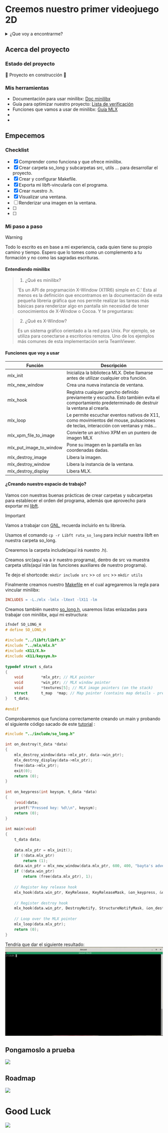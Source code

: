 # Creemos nuestro primer videojuego 2D

<details>
  <summary>¿Que voy a encontrarme?</summary>
  <ol>
    <li>
      <a href="#Acerca-del-proyecto">Acerca del proyecto</a>
      <ul>
        <li><a href="#estado-del-proyecto">Estado del proyecto</a></li>
        <li><a href="#Mis-herramientas">Mis herramientas</a></li>
      </ul>
    </li>
    <li>
      <a href="#Empecemos">Empecemos</a>
      <ul>
        <li><a href="#Prerrequisitos">Prerrequisitos</a></li>
        <li><a href="#Mi-paso-a-paso">Mi paso a paso</a></li>
      </ul>
    </li>
    <li><a href="#Pongamoslo-a-prueba">Pongamoslo a prueba</a></li>
    <li><a href="#roadmap">Roadmap</a></li>
  </ol>
</details>

## Acerca del proyecto

### Estado del proyecto

:construction: Proyecto en construcción :construction:

### Mis herramientas
* Documentación para usar minilibx: [Doc minilibx](https://harm-smits.github.io/42docs/libs/minilibx)
* Guía para optimizar nuestro proyecto: [Lista de verificación](https://42-cursus.gitbook.io/guide/rank-02/so_long/building-the-thing)
* Funciones que vamos a usar de minilibx: [Guía MLX](https://reactive.so/post/42-a-comprehensive-guide-to-so_long/)
* []()
* []()

## Empecemos

### Checklist
- [x] Comprender como funciona y que ofrece minilibx.
- [x] Crear carpeta so_long y subcarpetas src, utils ... para desarrollar el proyecto.
- [x] Crear y configurar Makefile.
- [x] Exporta mi libft-vincularla con el programa.
- [x] Crear nuestro .h.
- [x] Visualizar una ventana.
- [ ] Renderizar una imagen en la ventana.
- [ ] 
- [ ]
### Mi paso a paso

> [!WARNING]
> 
> Todo lo escrito es en base a mi experiencia, cada quien tiene su propio camino y tiempo. Espero que lo tomes como un complemento a tu formación y no como las sagradas escrituras.

#### Entendiendo minilibx
> 1. ¿Qué es minilibx?
> 
> 'Es un API de programación X-Window (X11R6) simple en C.' Esta al menos es la definición que encontramos en la documentación de esta pequeña libreria gráfica que nos permite realizar las tareas más básicas para renderizar algo en pantalla sin necesidad de tener conocimientos de X-Window o Cocoa. Y te preguntaras:

> 2. ¿Qué es X-Window?
>    
> Es un sistema gráfico orientado a la red para Unix. Por ejemplo, se utiliza para conectarse a escritorios remotos. Uno de los ejemplos más comunes de esta implementación sería TeamViewer.

#### Funciones que voy a usar

| Función | Descripción |
| ------------- | ------------- |
| mlx_init | Inicializa la biblioteca MLX. Debe llamarse antes de utilizar cualquier otra función. |
| mlx_new_window | Crea una nueva instancia de ventana. |
| mlx_hook | Registra cualquier gancho definido previamente y escucha. Esto también evita el comportamiento predeterminado de destruir la ventana al crearla.|
| mlx_loop | Le permite escuchar eventos nativos de X11, como movimientos del mouse, pulsaciones de teclas, interacción con ventanas y más... |
| mlx_xpm_file_to_image | Convierte un archivo XPM en un puntero de imagen MLX |
| mlx_put_image_to_window | Pone su imagen en la pantalla en las coordenadas dadas. |
| mlx_destroy_image | Libera la imagen. |
| mlx_destroy_window | Libera la instancia de la ventana. |
| mlx_destroy_display | Libera MLX. |

#### ¿Creando nuestro espacio de trabajo?
Vamos con nuestras buenas prácticas de crear carpetas y subcarpetas para establecer el orden del programa, además que aprovecho para exportar mi [libft](https://github.com/abbyenredes/Libft).
> [!IMPORTANT]
>
> Vamos a trabajar con [GNL](https://github.com/abbyenredes/02_get_next_line), recuerda incluirlo en tu librería.

Usamos el comando ``cp -r Libft ruta_so_long`` para incluir nuestra libft en nuestra carpeta so_long.

Crearemos la carpeta include(aquí irá nuestro .h).

Creamos  src(aquí va a ir nuestro programa), dentro de src va muestra carpeta utils(aquí irán las funciones auxiliares de nuestro programa).

Te dejo el shortcode: ``mkdir include src`` >> ``cd src`` >> ``mkdir utils``

Finalmente creamos nuestro [Makefile](https://github.com/abbyenredes/so_long/blob/main/Makefile) en el cual agregaremos la regla para vincular minilibx:
``` Makefile 
INCLUDES = -L./mlx -lmlx -lXext -lX11 -lm
```
Creamos también nuestro [so_long.h](https://github.com/abbyenredes/so_long/blob/main/include/so_long.h), usaremos listas enlazadas para trabajar con minilibx, aquí mi estructura:
```c
ifndef SO_LONG_H
# define SO_LONG_H

#include "../libft/libft.h"
#include "../mlx/mlx.h"
#include <X11/X.h>
#include <X11/keysym.h>

typedef struct s_data
{
	void		*mlx_ptr; // MLX pointer
	void		*win_ptr; // MLX window pointer
	void		*textures[5]; // MLX image pointers (on the stack)
	struct      t_map  *map; // Map pointer (contains map details - preferably kept on the stack)
}	t_data;

#endif
```
Comprobaremos que funciona correctamente creando un main y probando el siguiente código sacado de este [tutorial](https://reactive.so/post/42-a-comprehensive-guide-to-so_long/) :
```C
#include "../include/so_long.h"

int on_destroy(t_data *data)
{
	mlx_destroy_window(data->mlx_ptr, data->win_ptr);
	mlx_destroy_display(data->mlx_ptr);
	free(data->mlx_ptr);
	exit(0);
	return (0);
}

int on_keypress(int keysym, t_data *data)
{
	(void)data;
	printf("Pressed key: %d\\n", keysym);
	return (0);
}

int main(void)
{
	t_data data;

	data.mlx_ptr = mlx_init();
	if (!data.mlx_ptr)
		return (1);
	data.win_ptr = mlx_new_window(data.mlx_ptr, 600, 400, "bayta's adventure");
	if (!data.win_ptr)
		return (free(data.mlx_ptr), 1);
		
	// Register key release hook
	mlx_hook(data.win_ptr, KeyRelease, KeyReleaseMask, &on_keypress, &data);

	// Register destroy hook
	mlx_hook(data.win_ptr, DestroyNotify, StructureNotifyMask, &on_destroy, &data);

	// Loop over the MLX pointer
	mlx_loop(data.mlx_ptr);
	return (0);
}
```
Tendría que dar el siguiente resultado:
![abrir una ventana](https://github.com/abbyenredes/42-Madrid-Cursus/blob/main/06_so_long/img/open_windows.gif)
## Pongamoslo a prueba

![](link)

## Roadmap

![](link)

# Good Luck
![](link)
